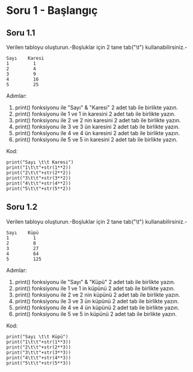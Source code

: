 # Soru 1 - Başlangıç

## Soru 1.1

Verilen tabloyu oluşturun.-Boşluklar için 2 tane tab("\t") kullanabilirsiniz.-
```
Sayı 	Karesi
1		  1
2		  4
3		  9
4		  16
5		  25
```
Adımlar:
1. print() fonksiyonu ile "Sayı" & "Karesi"  2 adet tab ile birlikte yazın.
2. print() fonksiyonu ile 1 ve 1 in karesini 2 adet tab ile birlikte yazın.
3. print() fonksiyonu ile 2 ve 2 nin karesini 2 adet tab ile birlikte yazın.
4. print() fonksiyonu ile 3 ve 3 ün karesini 2 adet tab ile birlikte yazın.
5. print() fonksiyonu ile 4 ve 4 ün karesini 2 adet tab ile birlikte yazın.
6. print() fonksiyonu ile 5 ve 5 in karesini 2 adet tab ile birlikte yazın.

Kod:
```
print("Sayı \t\t Karesi")
print("1\t\t"+str(1**2))
print("2\t\t"+str(2**2))
print("3\t\t"+str(3**2))
print("4\t\t"+str(4**2))
print("5\t\t"+str(5**2))
```
## Soru 1.2

Verilen tabloyu oluşturun.-Boşluklar için 2 tane tab("\t") kullanabilirsiniz.-
```
Sayı 	Küpü
1		  1
2		  8
3		  27
4		  64
5		  125
```
Adımlar:
1. print() fonksiyonu ile "Sayı" & "Küpü"  2 adet tab ile birlikte yazın.
2. print() fonksiyonu ile 1 ve 1 in küpünü 2 adet tab ile birlikte yazın.
3. print() fonksiyonu ile 2 ve 2 nin küpünü 2 adet tab ile birlikte yazın.
4. print() fonksiyonu ile 3 ve 3 ün küpünü 2 adet tab ile birlikte yazın.
5. print() fonksiyonu ile 4 ve 4 ün küpünü 2 adet tab ile birlikte yazın.
6. print() fonksiyonu ile 5 ve 5 in küpünü 2 adet tab ile birlikte yazın.

Kod:
```
print("Sayı \t\t Küpü")
print("1\t\t"+str(1**3))
print("2\t\t"+str(2**3))
print("3\t\t"+str(3**3))
print("4\t\t"+str(4**3))
print("5\t\t"+str(5**3))
```





